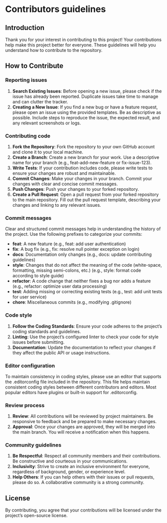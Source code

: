 # Contributors guidelines

## Introduction

Thank you for your interest in contributing to this project!
Your contributions help make this project better for everyone.
These guidelines will help you understand how to contribute to the repository.

## How to Contribute

### Reporting issues

1. **Search Existing Issues**: Before opening a new issue, please check if the issue has already been reported.
   Duplicate issues take time to manage and can clutter the tracker.
2. **Creating a New Issue**: If you find a new bug or have a feature request, please open an issue using the provided templates.
   Be as descriptive as possible. Include steps to reproduce the issue, the expected result, and any relevant screenshots or logs.

### Contributing code

1. **Fork the Repository**: Fork the repository to your own GitHub account and clone it to your local machine.
2. **Create a Branch**: Create a new branch for your work. Use a descriptive name for your branch (e.g., feat-add-new-feature or fix-issue-123).
3. **Write Tests**: If your contribution includes code, please write tests to ensure your changes are robust and maintainable.
4. **Commit Changes**: Make your changes in your branch. Commit your changes with clear and concise commit messages.
5. **Push Changes**: Push your changes to your forked repository.
6. **Create a Pull Request**: Open a pull request from your forked repository to the main repository.
   Fill out the pull request template, describing your changes and linking to any relevant issues.

### Commit messages

Clear and structured commit messages help in understanding the history of the project.
Use the following prefixes to categorize your commits:

- **feat**: A new feature (e.g., feat: add user authentication)
- **fix**: A bug fix (e.g., fix: resolve null pointer exception on login)
- **docs**: Documentation only changes (e.g., docs: update contributing guidelines)
- **style**: Changes that do not affect the meaning of the code (white-space, formatting, missing semi-colons, etc.) (e.g., style: format code according to style guide)
- **refactor**: A code change that neither fixes a bug nor adds a feature (e.g., refactor: optimize user data processing)
- **test**: Adding missing or correcting existing tests (e.g., test: add unit tests for user service)
- **chore**: Miscellaneous commits (e.g., modifying .gitignore)

### Code style

1. **Follow the Coding Standards**: Ensure your code adheres to the project’s coding standards and guidelines.
2. **Linting**: Use the project’s configured linter to check your code for style issues before submitting.
3. **Documentation**: Update the documentation to reflect your changes if they affect the public API or usage instructions.

### Editor configuration

To maintain consistency in coding styles, please use an editor that supports the .editorconfig file included in the repository.
This file helps maintain consistent coding styles between different contributors and editors.
Most popular editors have plugins or built-in support for .editorconfig.

### Review process

1. **Review**: All contributions will be reviewed by project maintainers. Be responsive to feedback and be prepared to make necessary changes.
2. **Approval**: Once your changes are approved, they will be merged into the main branch. You will receive a notification when this happens.

### Community guidelines

1. **Be Respectful**: Respect all community members and their contributions. Be constructive and courteous in your communications.
2. **Inclusivity**: Strive to create an inclusive environment for everyone, regardless of background, gender, or experience level.
3. **Help Others**: If you can help others with their issues or pull requests, please do so. A collaborative community is a strong community.

## License

By contributing, you agree that your contributions will be licensed under the project’s open-source license.

